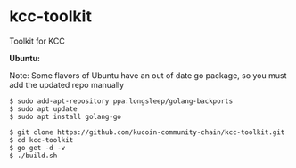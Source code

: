# kcc-toolkit
Toolkit for KCC

**Ubuntu:**

Note: Some flavors of Ubuntu have an out of date go package, so you must add the updated repo manually

````
$ sudo add-apt-repository ppa:longsleep/golang-backports
$ sudo apt update
$ sudo apt install golang-go
````

````
$ git clone https://github.com/kucoin-community-chain/kcc-toolkit.git
$ cd kcc-toolkit
$ go get -d -v
$ ./build.sh
````